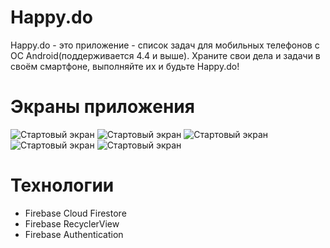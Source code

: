 # Happy.do
Happy.do - это приложение - список задач для мобильных телефонов с ОС Android(поддерживается 4.4 и выше).
Храните свои дела и задачи в своём смартфоне, выполняйте их и будьте Happy.do!

# Экраны приложения
![Стартовый экран](https://raw.githubusercontent.com/VladimirChurkin/Happy.do/master/Screens/start.jpg)
![Стартовый экран](https://raw.githubusercontent.com/VladimirChurkin/Happy.do/master/Screens/login.jpg)
![Стартовый экран](https://raw.githubusercontent.com/VladimirChurkin/Happy.do/master/Screens/task.jpg)
![Стартовый экран](https://raw.githubusercontent.com/VladimirChurkin/Happy.do/master/Screens/add.jpg)
![Стартовый экран](https://raw.githubusercontent.com/VladimirChurkin/Happy.do/master/Screens/calendar.jpg)
# Технологии
* Firebase Cloud Firestore
* Firebase RecyclerView
* Firebase Authentication 



